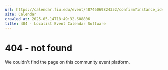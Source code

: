 ```yaml
---
url: https://calendar.fiu.edu/event/48746069824352/confirm?instance_id=48746069830500&return=https%3A%2F%2Fcalendar.fiu.edu%2Ffiu_in_dc_328
site: Calendar
crawled_at: 2025-05-14T18:49:32.608806
title: 404 - Localist Event Calendar Software
---
```


# 404 - not found
We couldn't find the page on this community event platform.
